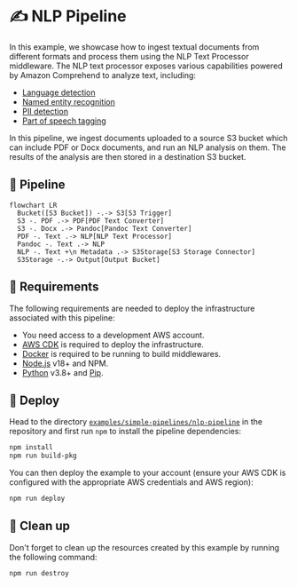 # ✍️ NLP Pipeline

In this example, we showcase how to ingest textual documents from different formats and process them using the NLP Text Processor middleware. The NLP text processor exposes various capabilities powered by Amazon Comprehend to analyze text, including:

- [Language detection](https://docs.aws.amazon.com/comprehend/latest/dg/how-languages.html)
- [Named entity recognition](https://docs.aws.amazon.com/comprehend/latest/dg/how-entities.html)
- [PII detection](https://docs.aws.amazon.com/comprehend/latest/dg/how-pii.html)
- [Part of speech tagging](https://docs.aws.amazon.com/comprehend/latest/dg/how-syntax.html)

In this pipeline, we ingest documents uploaded to a source S3 bucket which can include PDF or Docx documents, and run an NLP analysis on them. The results of the analysis are then stored in a destination S3 bucket.

## :dna: Pipeline

```mermaid
flowchart LR
  Bucket([S3 Bucket]) -.-> S3[S3 Trigger]
  S3 -. PDF .-> PDF[PDF Text Converter]
  S3 -. Docx .-> Pandoc[Pandoc Text Converter]
  PDF -. Text .-> NLP[NLP Text Processor]
  Pandoc -. Text .-> NLP
  NLP -. Text +\n Metadata .-> S3Storage[S3 Storage Connector]
  S3Storage -.-> Output[Output Bucket]
```

## 📝 Requirements

The following requirements are needed to deploy the infrastructure associated with this pipeline:

- You need access to a development AWS account.
- [AWS CDK](https://docs.aws.amazon.com/cdk/latest/guide/getting_started.html#getting_started_install) is required to deploy the infrastructure.
- [Docker](https://docs.docker.com/get-docker/) is required to be running to build middlewares.
- [Node.js](https://nodejs.org/en/download/) v18+ and NPM.
- [Python](https://www.python.org/downloads/) v3.8+ and [Pip](https://pip.pypa.io/en/stable/installation/).

## 🚀 Deploy

Head to the directory [`examples/simple-pipelines/nlp-pipeline`](/examples/simple-pipelines/nlp-pipeline) in the repository and first run `npm` to install the pipeline dependencies:

```bash
npm install
npm run build-pkg
```

You can then deploy the example to your account (ensure your AWS CDK is configured with the appropriate AWS credentials and AWS region):

```bash
npm run deploy
```

## 🧹 Clean up

Don't forget to clean up the resources created by this example by running the following command:

```bash
npm run destroy
```

